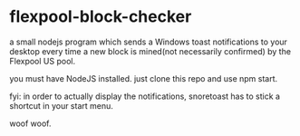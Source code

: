 # flexpool-block-checker
a small nodejs program which sends a Windows toast notifications to your desktop every time a new block is mined(not necessarily confirmed) by the Flexpool US pool.

you must have NodeJS installed. just clone this repo and use npm start.

fyi: in order to actually display the notifications, snoretoast has to stick a shortcut in your start menu.

woof woof.

